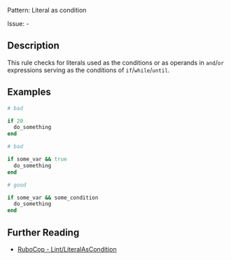 Pattern: Literal as condition

Issue: -

## Description

This rule checks for literals used as the conditions or as operands in `and`/`or` expressions serving as the conditions of `if`/`while`/`until`.

## Examples

```ruby
# bad

if 20
  do_something
end
```
```ruby
# bad

if some_var && true
  do_something
end
```
```ruby
# good

if some_var && some_condition
  do_something
end
```

## Further Reading

* [RuboCop - Lint/LiteralAsCondition](https://rubocop.readthedocs.io/en/latest/cops_lint/#lintliteralascondition)
